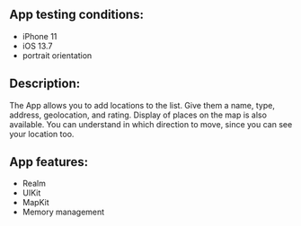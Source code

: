 
**App testing conditions:**
-----------------------------------
- iPhone 11
- iOS 13.7
- portrait orientation

**Description:**
-----------------------------------
The App allows you to add locations to the list. Give them a name, type, address, geolocation, and rating. Display of places on the map is also available. You can understand in which direction to move, since you can see your location too.

**App features:**
-----------------------------------
- Realm
- UIKit
- MapKit
- Memory management
